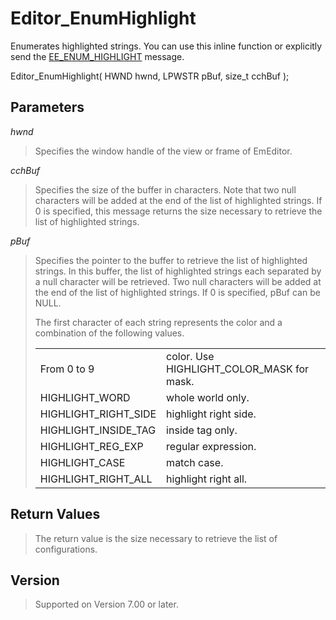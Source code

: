 # Editor\_EnumHighlight

Enumerates highlighted strings. You can use this inline function or explicitly send the [EE\_ENUM\_HIGHLIGHT](../message/ee_enum_highlight) message.

Editor\_EnumHighlight( HWND hwnd, LPWSTR pBuf, size\_t cchBuf );

## Parameters

_hwnd_

> Specifies the window handle of the view or frame of EmEditor.

_cchBuf_

> Specifies the size of the buffer in characters. Note that two null characters will be added at the end of the list of highlighted strings. If 0 is specified, this message returns the size necessary to retrieve the list of highlighted strings.

_pBuf_

> Specifies the pointer to the buffer to retrieve the list of highlighted strings. In this buffer, the list of highlighted strings each separated by a null character will be retrieved. Two null characters will be added at the end of the list of
> highlighted strings. If 0 is specified, pBuf can be NULL.
>
> The first character of each string represents the color and a combination of the following values.
>
> |     |     |
> | --- | --- |
> | From 0 to 9 | color. Use HIGHLIGHT\_COLOR\_MASK for mask. |
> | HIGHLIGHT\_WORD | whole world only. |
> | HIGHLIGHT\_RIGHT\_SIDE | highlight right side. |
> | HIGHLIGHT\_INSIDE\_TAG | inside tag only. |
> | HIGHLIGHT\_REG\_EXP | regular expression. |
> | HIGHLIGHT\_CASE | match case. |
> | HIGHLIGHT\_RIGHT\_ALL | highlight right all. |

## Return Values

> The return value is the size necessary to retrieve the list of configurations.

## Version

> Supported on Version 7.00 or later.